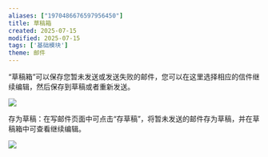 ```yaml
---
aliases: ["1970486676597956450"]
title: 草稿箱
created: 2025-07-15
modified: 2025-07-15
tags: ['基础模块']
theme: 邮件
---
```


“草稿箱”可以保存您暂未发送或发送失败的邮件，您可以在这里选择相应的信件继续编辑，然后保存到草稿或者重新发送。

![](ca9cc0b6363bbbc4ed7264ecc11307fc.jpg)

存为草稿：在写邮件页面中可点击“存草稿”，将暂未发送的邮件存为草稿，并在草稿箱中可查看继续编辑。

![](b282633d836409f825d8a3a9d2fa51b5.jpg)